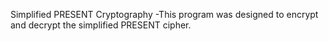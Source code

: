 Simplified PRESENT Cryptography
-This program was designed to encrypt and decrypt the simplified PRESENT cipher.
